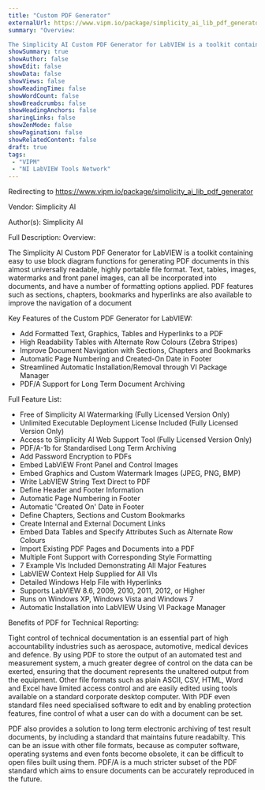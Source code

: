 ```yaml
---
title: "Custom PDF Generator"
externalUrl: https://www.vipm.io/package/simplicity_ai_lib_pdf_generator
summary: "Overview:

The Simplicity AI Custom PDF Generator for LabVIEW is a toolkit containing easy to use block diagram functions for generating PDF documents in this almost universally readable, highly portable file format."
showSummary: true
showAuthor: false
showEdit: false
showData: false
showViews: false
showReadingTime: false
showWordCount: false
showBreadcrumbs: false
showHeadingAnchors: false
sharingLinks: false
showZenMode: false
showPagination: false
showRelatedContent: false
draft: true
tags:
 - "VIPM"
 - "NI LabVIEW Tools Network"
---
```


Redirecting to https://www.vipm.io/package/simplicity_ai_lib_pdf_generator

Vendor: Simplicity AI

Author(s): Simplicity AI
 
Full Description:
Overview:

The Simplicity AI Custom PDF Generator for LabVIEW is a toolkit containing easy to use block diagram functions for generating PDF documents in this almost universally readable, highly portable file format. Text, tables, images, watermarks and front panel images, can all be incorporated into documents, and have a number of formatting options applied. PDF features such as sections, chapters, bookmarks and hyperlinks are also available to improve the navigation of a document

Key Features of the Custom PDF Generator for LabVIEW:

- Add Formatted Text, Graphics, Tables and Hyperlinks to a PDF
- High Readability Tables with Alternate Row Colours (Zebra Stripes)
- Improve Document Navigation with Sections, Chapters and Bookmarks
- Automatic Page Numbering and Created-On Date in Footer
- Streamlined Automatic Installation/Removal through VI Package Manager
- PDF/A Support for Long Term Document Archiving


Full Feature List:

- Free of Simplicity AI Watermarking (Fully Licensed Version Only)
- Unlimited Executable Deployment License Included (Fully Licensed Version Only)
- Access to Simplicity AI Web Support Tool (Fully Licensed Version Only)
- PDF/A-1b for Standardised Long Term Archiving
- Add Password Encryption to PDFs
- Embed LabVIEW Front Panel and Control Images
- Embed Graphics and Custom Watermark Images (JPEG, PNG, BMP)
- Write LabVIEW String Text Direct to PDF
- Define Header and Footer Information
- Automatic Page Numbering in Footer
- Automatic 'Created On' Date in Footer
- Define Chapters, Sections and Custom Bookmarks
- Create Internal and External Document Links
- Embed Data Tables and Specify Attributes Such as Alternate Row Colours
- Import Existing PDF Pages and Documents into a PDF
- Multiple Font Support with Corresponding Style Formatting
- 7 Example VIs Included Demonstrating All Major Features
- LabVIEW Context Help Supplied for All VIs
- Detailed Windows Help File with Hyperlinks
- Supports LabVIEW 8.6, 2009, 2010, 2011, 2012, or Higher 
- Runs on Windows XP, Windows Vista and Windows 7 
- Automatic Installation into LabVIEW Using VI Package Manager


Benefits of PDF for Technical Reporting:

Tight control of technical documentation is an essential part of high accountability industries such as aerospace, automotive, medical devices and defence. By using PDF to store the output of an automated test and measurement system, a much greater degree of control on the data can be exerted, ensuring that the document represents the unaltered output from the equipment. Other file formats such as plain ASCII, CSV, HTML, Word and Excel have limited access control and are easily edited using tools available on a standard corporate desktop computer. With PDF even standard files need specialised software to edit and by enabling protection features, fine control of what a user can do with a document can be set.

PDF also provides a solution to long term electronic archiving of test result documents, by including a standard that maintains future readabilty. This can be an issue with other file formats, because as computer software, operating systems and even fonts become obsolete, it can be difficult to open files built using them. PDF/A is a much stricter subset of the PDF standard which aims to ensure documents can be accurately reproduced in the future.